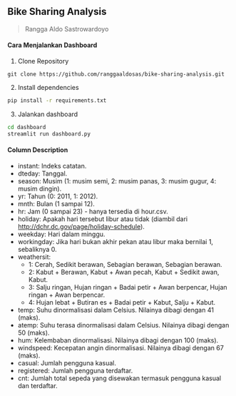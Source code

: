 ## Bike Sharing Analysis

> Rangga Aldo Sastrowardoyo

#### Cara Menjalankan Dashboard

1. Clone Repository

```git
git clone https://github.com/ranggaaldosas/bike-sharing-analysis.git
```

2. Install dependencies

```bash
pip install -r requirements.txt
```

3. Jalankan dashboard

```bash
cd dashboard
streamlit run dashboard.py
```

#### Column Description

- instant: Indeks catatan.
- dteday: Tanggal.
- season: Musim (1: musim semi, 2: musim panas, 3: musim gugur, 4: musim dingin).
- yr: Tahun (0: 2011, 1: 2012).
- mnth: Bulan (1 sampai 12).
- hr: Jam (0 sampai 23) - hanya tersedia di hour.csv.
- holiday: Apakah hari tersebut libur atau tidak (diambil dari http://dchr.dc.gov/page/holiday-schedule).
- weekday: Hari dalam minggu.
- workingday: Jika hari bukan akhir pekan atau libur maka bernilai 1, sebaliknya 0.
- weathersit:
  - 1: Cerah, Sedikit berawan, Sebagian berawan, Sebagian berawan.
  - 2: Kabut + Berawan, Kabut + Awan pecah, Kabut + Sedikit awan, Kabut.
  - 3: Salju ringan, Hujan ringan + Badai petir + Awan berpencar, Hujan ringan + Awan berpencar.
  - 4: Hujan lebat + Butiran es + Badai petir + Kabut, Salju + Kabut.
- temp: Suhu dinormalisasi dalam Celsius. Nilainya dibagi dengan 41 (maks).
- atemp: Suhu terasa dinormalisasi dalam Celsius. Nilainya dibagi dengan 50 (maks).
- hum: Kelembaban dinormalisasi. Nilainya dibagi dengan 100 (maks).
- windspeed: Kecepatan angin dinormalisasi. Nilainya dibagi dengan 67 (maks).
- casual: Jumlah pengguna kasual.
- registered: Jumlah pengguna terdaftar.
- cnt: Jumlah total sepeda yang disewakan termasuk pengguna kasual dan terdaftar.
